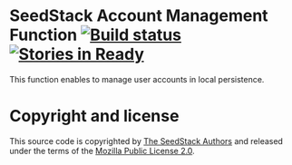 # SeedStack Account Management Function [![Build status](https://travis-ci.org/seedstack/account-management-function.svg?branch=master)](https://travis-ci.org/seedstack/account-management-function) [![Stories in Ready](https://badge.waffle.io/seedstack/account-management-function.png?label=ready&title=Ready)](https://waffle.io/seedstack/account-management-function)

This function enables to manage user accounts in local persistence. 

# Copyright and license

This source code is copyrighted by [The SeedStack Authors](https://github.com/seedstack/seedstack/blob/master/AUTHORS) and
released under the terms of the [Mozilla Public License 2.0](https://www.mozilla.org/MPL/2.0/). 
